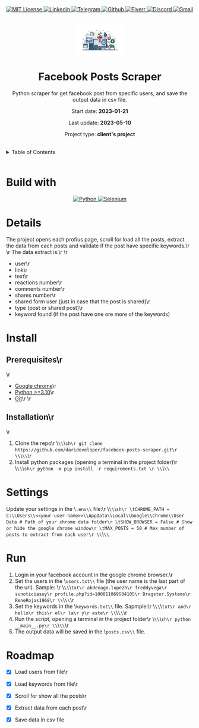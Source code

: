 <div><a href='https://github.com/github.com/darideveloper/blob/master/LICENSE' target='_blank'>
            <img src='https://img.shields.io/github/license/github.com/darideveloper.svg?style=for-the-badge' alt='MIT License' height='30px'/>
        </a><a href='https://www.linkedin.com/in/francisco-dari-hernandez-6456b6181/' target='_blank'>
                <img src='https://img.shields.io/static/v1?style=for-the-badge&message=LinkedIn&color=0A66C2&logo=LinkedIn&logoColor=FFFFFF&label=' alt='Linkedin' height='30px'/>
            </a><a href='https://t.me/darideveloper' target='_blank'>
                <img src='https://img.shields.io/static/v1?style=for-the-badge&message=Telegram&color=26A5E4&logo=Telegram&logoColor=FFFFFF&label=' alt='Telegram' height='30px'/>
            </a><a href='https://github.com/darideveloper' target='_blank'>
                <img src='https://img.shields.io/static/v1?style=for-the-badge&message=GitHub&color=181717&logo=GitHub&logoColor=FFFFFF&label=' alt='Github' height='30px'/>
            </a><a href='https://www.fiverr.com/darideveloper?up_rollout=true' target='_blank'>
                <img src='https://img.shields.io/static/v1?style=for-the-badge&message=Fiverr&color=222222&logo=Fiverr&logoColor=1DBF73&label=' alt='Fiverr' height='30px'/>
            </a><a href='https://discord.com/users/992019836811083826' target='_blank'>
                <img src='https://img.shields.io/static/v1?style=for-the-badge&message=Discord&color=5865F2&logo=Discord&logoColor=FFFFFF&label=' alt='Discord' height='30px'/>
            </a><a href='mailto:darideveloper@gmail.com?subject=Hello Dari Developer' target='_blank'>
                <img src='https://img.shields.io/static/v1?style=for-the-badge&message=Gmail&color=EA4335&logo=Gmail&logoColor=FFFFFF&label=' alt='Gmail' height='30px'/>
            </a></div><div align='center'><br><br><img src='https://github.com/darideveloper/facebook-posts-scraper/raw/master/imgs/logo.jpg' alt='Facebook Posts Scraper' height='80px'/>

# Facebook Posts Scraper

Python scraper for get facebook post from specific users, and save the output data in csv file.

Start date: **2023-01-21**

Last update: **2023-05-10**

Project type: **client's project**

</div><br><details>
            <summary>Table of Contents</summary>
            <ol>
<li><a href='#buildwith'>Build With</a></li>
<li><a href='#media'>Media</a></li>
<li><a href='#details'>Details</a></li>
<li><a href='#install'>Install</a></li>
<li><a href='#settings'>Settings</a></li>
<li><a href='#run'>Run</a></li>
<li><a href='#roadmap'>Roadmap</a></li></ol>
        </details><br>

# Build with

<div align='center'><a href='https://www.python.org/' target='_blank'> <img src='https://cdn.svgporn.com/logos/python.svg' alt='Python' title='Python' height='50px'/> </a><a href='https://www.selenium.dev/' target='_blank'> <img src='https://cdn.svgporn.com/logos/selenium.svg' alt='Selenium' title='Selenium' height='50px'/> </a></div>

# Details

The project opens each profius page, scroll for load all the posts, extract the data from each posts and validate if the post have specific keywords.\r
\r
The data extract is:\r
\r
* user\r
* link\r
* text\r
* reactions number\r
* comments number\r
* shares number\r
* shared form user (just in case that the post is shared)\r
* type (post or shared post)\r
* keyword found (if the post have one ore more of the keywords)

# Install

## Prerequisites\r
\r
* [Google chrome](https://www.google.com/intl/es-419/chrome/)\r
* [Python >=3.10](https://www.python.org/)\r
* [Git](https://git-scm.com/)\r
\r
## Installation\r
\r
1. Clone the repo\r
   \\`\\`\\`sh\r
   git clone https://github.com/darideveloper/facebook-posts-scraper.git\r
   \\`\\`\\`\r
2. Install python packages (opening a terminal in the project folder)\r
   \\`\\`\\`sh\r
   python -m pip install -r requirements.txt \r
   \\`\\`\\`

# Settings

Update your settings in the \\`.env\\` file:\r
 \\`\\`\\`sh\r
\tCHROME_PATH = C:\\Users\\<<your-user-name>>\\AppData\\Local\\Google\\Chrome\\User Data # Path of your chrome data folder\r
\tSHOW_BROWSER = False # Show or hide the google chrome window\r
\tMAX_POSTS = 50 # Max number of posts to extract from each user\r
 \\`\\`\\`

# Run

1. Login in your facebook account in the google chrome browser.\r
2. Set the users in the \\`users.txt\\` file (the user name is the last part of the url). Sample: \r
    \\`\\`\\`txt\r
    abdenago.lopezh\r
    freddyvega\r
    sunoticiasuy\r
    profile.php?id=100011069504105\r
    Dragster.Systems\r
    ReneRojas1968\r
    \\`\\`\\`\r
3. Set the keywords in the \\`keywords.txt\\` file. Sapmple:\r
    \\`\\`\\`txt\r
    and\r
    hello\r
    this\r
    el\r
    la\r
    y\r
    este\r
    \\`\\`\\`\r
4. Run the script, opening a terminal in the project folder\r
   \\`\\`\\`sh\r
   python __main__.py\r
   \\`\\`\\`\r
4. The output data will be saved in the \\`posts.csv\\` file.

# Roadmap

- [x] Load users from file\r
- [x] Load keywords from file\r
- [x] Scroll for show all the posts\r
- [x] Extract data from each post\r
- [x] Save data in csv file


